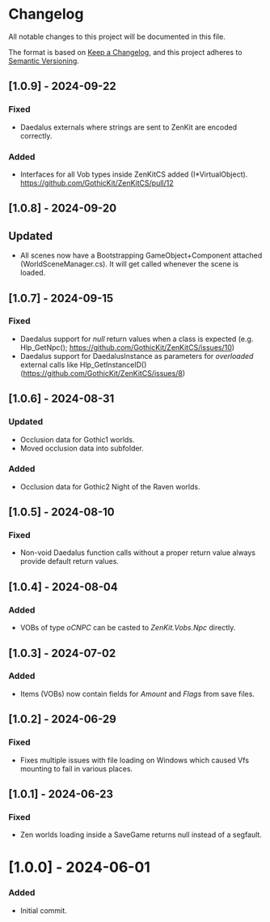 # Changelog

All notable changes to this project will be documented in this file.

The format is based on [Keep a Changelog](https://keepachangelog.com/en/1.0.0/),
and this project adheres to [Semantic Versioning](https://semver.org/spec/v2.0.0.html).


## [1.0.9] - 2024-09-22

### Fixed
- Daedalus externals where strings are sent to ZenKit are encoded correctly.

### Added
- Interfaces for all Vob types inside ZenKitCS added (I*VirtualObject). https://github.com/GothicKit/ZenKitCS/pull/12


## [1.0.8] - 2024-09-20

## Updated
- All scenes now have a Bootstrapping GameObject+Component attached (WorldSceneManager.cs). It will get called whenever the scene is loaded.


## [1.0.7] - 2024-09-15

### Fixed
- Daedalus support for _null_ return values when a class is expected (e.g. Hlp_GetNpc(); https://github.com/GothicKit/ZenKitCS/issues/10)
- Daedalus support for DaedalusInstance as parameters for _overloaded_ external calls like Hlp_GetInstanceID() (https://github.com/GothicKit/ZenKitCS/issues/8)


## [1.0.6] - 2024-08-31

### Updated
- Occlusion data for Gothic1 worlds.
- Moved occlusion data into subfolder.

### Added
- Occlusion data for Gothic2 Night of the Raven worlds.


## [1.0.5] - 2024-08-10

### Fixed
- Non-void Daedalus function calls without a proper return value always provide default return values.


## [1.0.4] - 2024-08-04

### Added
- VOBs of type _oCNPC_ can be casted to _ZenKit.Vobs.Npc_ directly.


## [1.0.3] - 2024-07-02

### Added
- Items (VOBs) now contain fields for _Amount_ and _Flags_ from save files.


## [1.0.2] - 2024-06-29

### Fixed
- Fixes multiple issues with file loading on Windows which caused Vfs mounting to fail in various places.


## [1.0.1] - 2024-06-23

### Fixed
- Zen worlds loading inside a SaveGame returns null instead of a segfault.


# [1.0.0] - 2024-06-01

### Added
- Initial commit.
